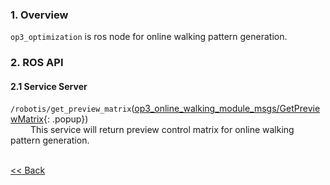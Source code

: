 ### 1. Overview  
`op3_optimization` is ros node for online walking pattern generation.  

### 2. ROS API
#### 2.1 Service Server  
`/robotis/get_preview_matrix`([op3_online_walking_module_msgs/GetPreviewMatrix]{: .popup})  
&emsp;&emsp; This service will return preview control matrix for online walking pattern generation.  

<br>[&lt;&lt; Back](robotis_op3.md)

[op3_online_walking_module_msgs/GetPreviewMatrix]: /docs/en/popup/op3_GetPreviewMatrix.srv/
